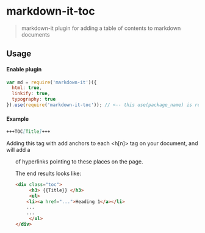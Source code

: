 # markdown-it-toc

> markdown-it plugin for adding a table of contents to markdown documents

## Usage

#### Enable plugin

```js
var md = require('markdown-it')({
  html: true,
  linkify: true,
  typography: true
}).use(require('markdown-it-toc')); // <-- this use(package_name) is required
```

#### Example

```md
+++TOC[Title]+++
```

Adding this tag with add anchors to each <h[n]> tag on your document, and will add a <ul> of hyperlinks pointing to these places on the page.

The end results looks like:

```html
<div class="toc">
     <h3> {{Title}} </h3>
     <ul>
	<li><a href="...">Heading 1</a></li>
	...
	... 
     </ul> 
</div>
```